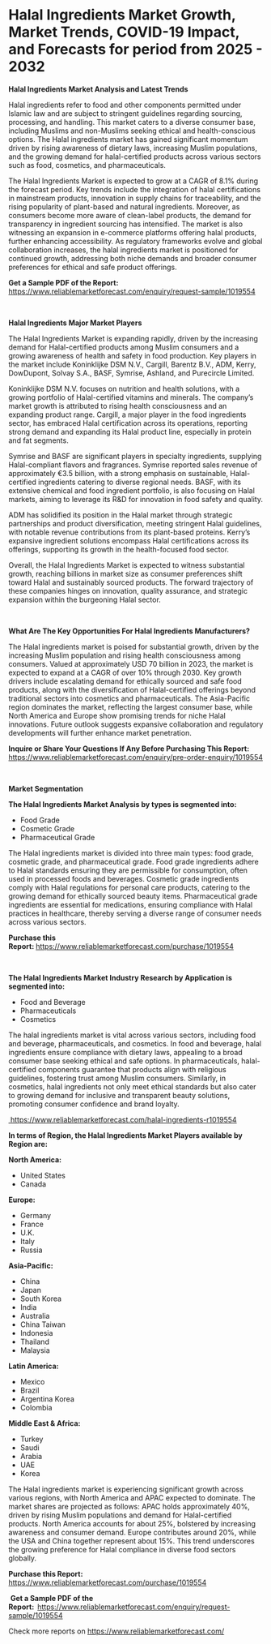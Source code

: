 <p><h1>Halal Ingredients Market Growth, Market Trends, COVID-19 Impact, and Forecasts for period from 2025 - 2032</h1></p><p><strong>Halal Ingredients Market Analysis and Latest Trends</strong></p>
<p><p>Halal ingredients refer to food and other components permitted under Islamic law and are subject to stringent guidelines regarding sourcing, processing, and handling. This market caters to a diverse consumer base, including Muslims and non-Muslims seeking ethical and health-conscious options. The Halal ingredients market has gained significant momentum driven by rising awareness of dietary laws, increasing Muslim populations, and the growing demand for halal-certified products across various sectors such as food, cosmetics, and pharmaceuticals.</p><p>The Halal Ingredients Market is expected to grow at a CAGR of 8.1% during the forecast period. Key trends include the integration of halal certifications in mainstream products, innovation in supply chains for traceability, and the rising popularity of plant-based and natural ingredients. Moreover, as consumers become more aware of clean-label products, the demand for transparency in ingredient sourcing has intensified. The market is also witnessing an expansion in e-commerce platforms offering halal products, further enhancing accessibility. As regulatory frameworks evolve and global collaboration increases, the halal ingredients market is positioned for continued growth, addressing both niche demands and broader consumer preferences for ethical and safe product offerings.</p></p>
<p><strong>Get a Sample PDF of the Report:&nbsp;</strong> <a href="https://www.reliablemarketforecast.com/enquiry/request-sample/1019554?utm_campaign=2299&utm_medium=2&utm_source=Github&utm_content=ia&utm_term=02042025&utm_id=halal-ingredients">https://www.reliablemarketforecast.com/enquiry/request-sample/1019554</a></p>
<p>&nbsp;</p>
<p><strong>Halal Ingredients Major Market Players</strong></p>
<p><p>The Halal Ingredients Market is expanding rapidly, driven by the increasing demand for Halal-certified products among Muslim consumers and a growing awareness of health and safety in food production. Key players in the market include Koninklijke DSM N.V., Cargill, Barentz B.V., ADM, Kerry, DowDupont, Solvay S.A., BASF, Symrise, Ashland, and Purecircle Limited.</p><p>Koninklijke DSM N.V. focuses on nutrition and health solutions, with a growing portfolio of Halal-certified vitamins and minerals. The company’s market growth is attributed to rising health consciousness and an expanding product range. Cargill, a major player in the food ingredients sector, has embraced Halal certification across its operations, reporting strong demand and expanding its Halal product line, especially in protein and fat segments.</p><p>Symrise and BASF are significant players in specialty ingredients, supplying Halal-compliant flavors and fragrances. Symrise reported sales revenue of approximately €3.5 billion, with a strong emphasis on sustainable, Halal-certified ingredients catering to diverse regional needs. BASF, with its extensive chemical and food ingredient portfolio, is also focusing on Halal markets, aiming to leverage its R&D for innovation in food safety and quality.</p><p>ADM has solidified its position in the Halal market through strategic partnerships and product diversification, meeting stringent Halal guidelines, with notable revenue contributions from its plant-based proteins. Kerry’s expansive ingredient solutions encompass Halal certifications across its offerings, supporting its growth in the health-focused food sector.</p><p>Overall, the Halal Ingredients Market is expected to witness substantial growth, reaching billions in market size as consumer preferences shift toward Halal and sustainably sourced products. The forward trajectory of these companies hinges on innovation, quality assurance, and strategic expansion within the burgeoning Halal sector.</p></p>
<p>&nbsp;</p>
<p><strong>What Are The Key Opportunities For Halal Ingredients Manufacturers?</strong></p>
<p><p>The Halal ingredients market is poised for substantial growth, driven by the increasing Muslim population and rising health consciousness among consumers. Valued at approximately USD 70 billion in 2023, the market is expected to expand at a CAGR of over 10% through 2030. Key growth drivers include escalating demand for ethically sourced and safe food products, along with the diversification of Halal-certified offerings beyond traditional sectors into cosmetics and pharmaceuticals. The Asia-Pacific region dominates the market, reflecting the largest consumer base, while North America and Europe show promising trends for niche Halal innovations. Future outlook suggests expansive collaboration and regulatory developments will further enhance market penetration.</p></p>
<p><strong>Inquire or Share Your Questions If Any Before Purchasing This Report:</strong> <a href="https://www.reliablemarketforecast.com/enquiry/pre-order-enquiry/1019554?utm_campaign=2299&utm_medium=2&utm_source=Github&utm_content=ia&utm_term=02042025&utm_id=halal-ingredients">https://www.reliablemarketforecast.com/enquiry/pre-order-enquiry/1019554</a></p>
<p>&nbsp;</p>
<p><strong>Market Segmentation</strong></p>
<p><strong>The Halal Ingredients Market Analysis by types is segmented into:</strong></p>
<p><ul><li>Food Grade</li><li>Cosmetic Grade</li><li>Pharmaceutical Grade</li></ul></p>
<p><p>The Halal ingredients market is divided into three main types: food grade, cosmetic grade, and pharmaceutical grade. Food grade ingredients adhere to Halal standards ensuring they are permissible for consumption, often used in processed foods and beverages. Cosmetic grade ingredients comply with Halal regulations for personal care products, catering to the growing demand for ethically sourced beauty items. Pharmaceutical grade ingredients are essential for medications, ensuring compliance with Halal practices in healthcare, thereby serving a diverse range of consumer needs across various sectors.</p></p>
<p><strong>Purchase this Report:&nbsp;</strong><a href="https://www.reliablemarketforecast.com/purchase/1019554?utm_campaign=2299&utm_medium=2&utm_source=Github&utm_content=ia&utm_term=02042025&utm_id=halal-ingredients">https://www.reliablemarketforecast.com/purchase/1019554</a></p>
<p>&nbsp;</p>
<p><strong>The Halal Ingredients Market Industry Research by Application is segmented into:</strong></p>
<p><ul><li>Food and Beverage</li><li>Pharmaceuticals</li><li>Cosmetics</li></ul></p>
<p><p>The halal ingredients market is vital across various sectors, including food and beverage, pharmaceuticals, and cosmetics. In food and beverage, halal ingredients ensure compliance with dietary laws, appealing to a broad consumer base seeking ethical and safe options. In pharmaceuticals, halal-certified components guarantee that products align with religious guidelines, fostering trust among Muslim consumers. Similarly, in cosmetics, halal ingredients not only meet ethical standards but also cater to growing demand for inclusive and transparent beauty solutions, promoting consumer confidence and brand loyalty.</p></p>
<p><a href="https://www.reliablemarketforecast.com/halal-ingredients-r1019554?utm_campaign=2299&utm_medium=2&utm_source=Github&utm_content=ia&utm_term=02042025&utm_id=halal-ingredients">&nbsp;https://www.reliablemarketforecast.com/halal-ingredients-r1019554</a></p>
<p><strong>In terms of Region, the Halal Ingredients Market Players available by Region are:</strong></p>
<p>
    <p> <strong> North America: </strong>
        <ul>
            <li>United States</li>
            <li>Canada</li>
        </ul>
        </p> 
    <p> <strong> Europe: </strong>
        <ul>
            <li>Germany</li>
            <li>France</li>
            <li>U.K.</li>
            <li>Italy</li>
            <li>Russia</li>
        </ul>
        </p> 
    <p> <strong> Asia-Pacific: </strong>
        <ul>
            <li>China</li>
            <li>Japan</li>
            <li>South Korea</li>
            <li>India</li>
            <li>Australia</li>
            <li>China Taiwan</li>
            <li>Indonesia</li>
            <li>Thailand</li>
            <li>Malaysia</li>
        </ul>
        </p> 
    <p> <strong> Latin America: </strong>
        <ul>
            <li>Mexico</li>
            <li>Brazil</li>
            <li>Argentina Korea</li>
            <li>Colombia</li>
        </ul>
        </p> 
    <p> <strong> Middle East & Africa: </strong>
        <ul>
            <li>Turkey</li>
            <li>Saudi</li>
            <li>Arabia</li>
            <li>UAE</li>
            <li>Korea</li>
        </ul>
    </p>
    </p>
<p><p>The Halal ingredients market is experiencing significant growth across various regions, with North America and APAC expected to dominate. The market shares are projected as follows: APAC holds approximately 40%, driven by rising Muslim populations and demand for Halal-certified products. North America accounts for about 25%, bolstered by increasing awareness and consumer demand. Europe contributes around 20%, while the USA and China together represent about 15%. This trend underscores the growing preference for Halal compliance in diverse food sectors globally.</p></p>
<p><strong>Purchase this Report: </strong><a href="https://www.reliablemarketforecast.com/purchase/1019554?utm_campaign=2299&utm_medium=2&utm_source=Github&utm_content=ia&utm_term=02042025&utm_id=halal-ingredients">https://www.reliablemarketforecast.com/purchase/1019554</a></p>
<p>&nbsp;<strong>Get a Sample PDF of the Report:&nbsp;&nbsp;</strong><a href="https://www.reliablemarketforecast.com/enquiry/request-sample/1019554?utm_campaign=2299&utm_medium=2&utm_source=Github&utm_content=ia&utm_term=02042025&utm_id=halal-ingredients">https://www.reliablemarketforecast.com/enquiry/request-sample/1019554</a></p>
<p><strong></strong></p>
<p>Check more reports on <a href="https://www.reliablemarketforecast.com/?utm_campaign=2299&utm_medium=2&utm_source=Github&utm_content=ia&utm_term=02042025&utm_id=halal-ingredients">https://www.reliablemarketforecast.com/</a></p>